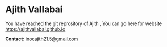 # Ajith Vallabai

You have reached the git reprository of Ajith , You can go here for website https://ajithvallabai.github.io 

**Contact:** inocajith21.5@gmail.com